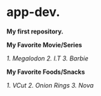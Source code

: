  # app-dev.
 **My first repository.**
 
 **My Favorite Movie/Series**
 
*1. Megalodon*
*2. I.T*
*3. Barbie*

**My Favorite Foods/Snacks**

*1. VCut*
*2. Onion Rings*
*3. Nova*
